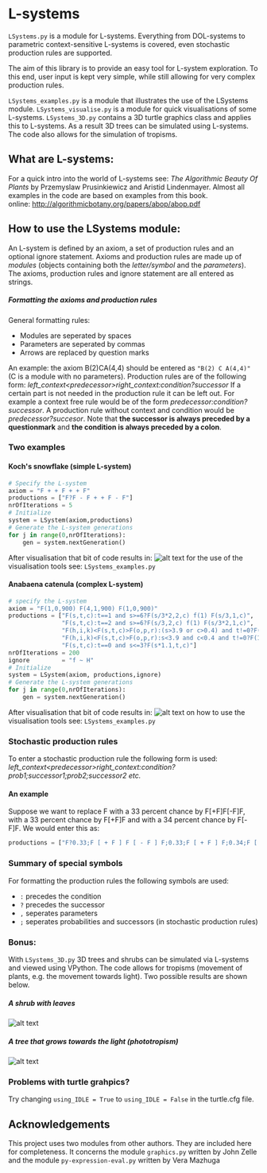 # L-systems

`LSystems.py` is a module for L-systems.
Everything from DOL-systems to parametric context-sensitive L-systems is covered, even stochastic production rules are supported.

The aim of this library is to provide an easy tool for L-system exploration. 
To this end, user input is kept very simple, while still allowing for very complex 
production rules. 

`LSystems_examples.py` is a module that illustrates the use of the LSystems module.
`LSystems_visualise.py` is a module for quick visualisations of some L-systems.
`LSystems_3D.py` contains a 3D turtle graphics class and applies this to L-systems.
As a result 3D trees can be simulated using L-systems. The code also allows for 
the simulation of tropisms.

## What are L-systems:
For a quick intro into the world of L-systems see: 
*The Algorithmic Beauty Of Plants* by Przemyslaw Prusinkiewicz and Aristid Lindenmayer.
Almost all examples in the code are based on examples from this book.  
online: http://algorithmicbotany.org/papers/abop/abop.pdf

## How to use the LSystems module:
An L-system is defined by an axiom, a set of production rules and an optional ignore statement. Axioms and production rules are made up of *modules* (objects containing both the *letter/symbol* and the *parameters*). The axioms, production rules and ignore statement are all entered as strings.
##### Formatting the axioms and production rules
General formatting rules:
- Modules are seperated by spaces
- Parameters are seperated by commas
- Arrows are replaced by question marks

An example: the axiom B(2)CA(4,4) should be entered as `"B(2) C A(4,4)"` (C is a module with no parameters).
Production rules are of the following form: *left_context\<predecessor\>right_context:condition?successor*
If a certain part is not needed in the production rule it can be left out. For example a context free rule would be of the form *predecessor:condition?successor*. A production rule without context and condition would be *predecessor?succesor*. Note that **the successor is always preceded by a questionmark** and **the condition is always preceded by a colon**.

### Two examples
#### Koch's snowflake (simple L-system)
```python
# Specify the L-system
axiom = "F + + F + + F"
productions = ["F?F - F + + F - F"] 
nrOfIterations = 5
# Initialize
system = LSystem(axiom,productions)
# Generate the L-system generations
for j in range(0,nrOfIterations):
    gen = system.nextGeneration()
```
After visualisation that bit of code results in:
![alt text](https://github.com/RHJG/L-systems/blob/master/example1.PNG "Koch's snowflake")
for the use of the visualisation tools see: `LSystems_examples.py`
#### Anabaena catenula (complex L-system)
```python
# specify the L-system
axiom = "F(1,0,900) F(4,1,900) F(1,0,900)"
productions = ["F(s,t,c):t==1 and s>=6?F(s/3*2,2,c) f(1) F(s/3,1,c)",
               "F(s,t,c):t==2 and s>=6?F(s/3,2,c) f(1) F(s/3*2,1,c)",
               "F(h,i,k)<F(s,t,c)>F(o,p,r):(s>3.9 or c>0.4) and t!=0?F(s+0.1,t,c+0.25*(k+r-3*c))",
               "F(h,i,k)<F(s,t,c)>F(o,p,r):s<3.9 and c<0.4 and t!=0?F(1,0,900)",
               "F(s,t,c):t==0 and s<=3?F(s*1.1,t,c)"]
nrOfIterations = 200
ignore         = "f ~ H"
# Initialize
system = LSystem(axiom, productions,ignore)
# Generate the L-system generations
for j in range(0,nrOfIterations):
    gen = system.nextGeneration()
```
After visualisation that bit of code results in:
![alt text](https://github.com/RHJG/L-systems/blob/master/example2.PNG "Anabaena catenula")
on how to use the visualisation tools see: `LSystems_examples.py`

### Stochastic production rules
To enter a stochastic production rule the following form is used: *left_context\<predecessor\>right_context:condition?prob1;successor1;prob2;successor2 etc.*
#### An example
Suppose we want to replace F with a 33 percent chance by F[+F]F[-F]F, with a 33 percent chance by F[+F]F and with a 34 percent chance by F[-F]F. We would enter this as:
```python
productions = ["F?0.33;F [ + F ] F [ - F ] F;0.33;F [ + F ] F;0.34;F [ - F ] F"]
```

### Summary of special symbols
For formatting the production rules the following symbols are used:
- `:` precedes the condition
- `?` precedes the successor
- `,` seperates parameters
- `;` seperates probabilities and successors (in stochastic production rules)


### Bonus:
With `LSystems_3D.py` 3D trees and shrubs can be simulated via L-systems and viewed using VPython. The code allows for tropisms (movement of plants, e.g. the movement towards light). Two possible results are shown below.

##### A shrub with leaves
![alt text](https://github.com/RHJG/L-systems/blob/master/example3.PNG "3D_shrub")


##### A tree that grows towards the light (phototropism)
![alt text](https://github.com/RHJG/L-systems/blob/master/example4.PNG "3D_tree")

### Problems with turtle grahpics?
Try changing `using_IDLE = True` to `using_IDLE = False` in the turtle.cfg file.

## Acknowledgements
This project uses two modules from other authors. They are included here for completeness. It concerns the module `graphics.py` written by John Zelle and the module `py-expression-eval.py` written by Vera Mazhuga
